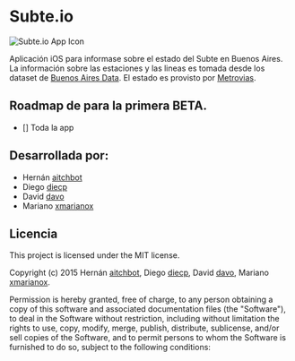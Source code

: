 # Subte.io

![Subte.io App Icon](https://github.com/xmarianox/app/src/main/res/drawable-xxxhdpi/ic_launcher.png)

Aplicación iOS para informase sobre el estado del Subte en Buenos Aires.
La información sobre las estaciones y las lineas es tomada desde los dataset de [Buenos Aires Data](http://data.buenosaires.gob.ar/dataset#groups_cats=.movilidad-transporte.).
El estado es provisto por [Metrovias](http://www.metrovias.com.ar).


## Roadmap de para la primera BETA.
- [] Toda la app


## Desarrollada por:
* Hernán [aitchbot](https://github.com/aitchbot)
* Diego [diecp](https://github.com/diecp)
* David [davo](https://github.com/davo)
* Mariano [xmarianox](https://github.com/xmarianox)

## Licencia
This project is licensed under the MIT license.

Copyright (c) 2015 Hernán [aitchbot](https://github.com/aitchbot),
				   Diego [diecp](https://github.com/diecp),
				   David [davo](https://github.com/davo),
				   Mariano [xmarianox](https://github.com/xmarianox).

Permission is hereby granted, free of charge, to any person obtaining a copy
of this software and associated documentation files (the "Software"), to deal
in the Software without restriction, including without limitation the rights
to use, copy, modify, merge, publish, distribute, sublicense, and/or sell
copies of the Software, and to permit persons to whom the Software is
furnished to do so, subject to the following conditions: